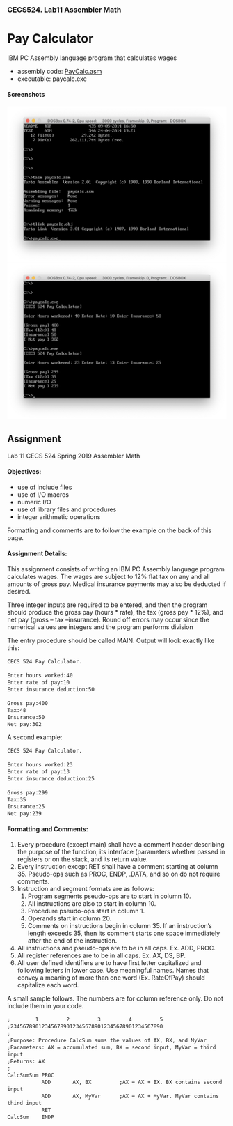 ### CECS524. Lab11 Assembler Math
# Pay Calculator
IBM PC Assembly language program that calculates wages
- assembly code: [PayCalc.asm](../PayCalc.asm)  
- executable: paycalc.exe

#### Screenshots  
![command line](images/paycalc_screenshot1.png)  
![program executed](images/paycalc_screenshot2.png)  

## Assignment
Lab 11	CECS 524	Spring 2019		Assembler Math  

#### Objectives:  
* use of include files
* use of I/O macros
* numeric I/O
* use of library files and procedures
* integer arithmetic operations

Formatting and comments are to follow the example on the back of this page.

#### Assignment Details:
This assignment consists of writing an IBM PC Assembly language program calculates wages. The wages are subject to 12% flat tax on any and all amounts of gross pay. Medical insurance payments may also be deducted if desired.

Three integer inputs are required to be entered, and then the program should produce the gross pay (hours * rate), the tax (gross pay * 12%), and net pay (gross – tax –insurance). Round off errors may occur since the numerical values are integers and the program performs division

The entry procedure should be called MAIN. Output will look exactly like this:
```
CECS 524 Pay Calculator.

Enter hours worked:40
Enter rate of pay:10
Enter insurance deduction:50

Gross pay:400
Tax:48
Insurance:50
Net pay:302
```

A second example:
```
CECS 524 Pay Calculator.

Enter hours worked:23
Enter rate of pay:13
Enter insurance deduction:25

Gross pay:299
Tax:35
Insurance:25
Net pay:239
```

#### Formatting and Comments:
1. Every procedure (except main) shall have a comment header describing the purpose of the function, its interface (parameters whether passed in registers or on the stack, and its return value.
2. Every instruction except RET shall have a comment starting at column 35. Pseudo-ops such as PROC, ENDP, .DATA, and so on do not require comments.
3. Instruction and segment formats are as follows:
   1. Program segments pseudo-ops are to start in column 10.
   2. All instructions are also to start in column 10.
   3. Procedure pseudo-ops start in column 1.
   4. Operands start in column 20.
   5. Comments on instructions begin in column 35. If an instruction’s length exceeds 35, then its comment starts one space immediately after the end of the instruction.
4. All instructions and pseudo-ops are to be in all caps. Ex. ADD, PROC.
5. All register references are to be in all caps. Ex. AX, DS, BP.
6. All user defined identifiers are to have first letter capitalized and following letters in lower case. Use meaningful names. Names that convey a meaning of more than one word (Ex. RateOfPay) should capitalize each word.

A small sample follows. The numbers are for column reference only. Do not include them in your code.
```
;        1         2         3         4         5
;2345678901234567890123456789012345678901234567890
;
;Purpose: Procedure CalcSum sums the values of AX, BX, and MyVar
;Parameters: AX = accumulated sum, BX = second input, MyVar = third input
;Returns: AX
;
CalcSumSum PROC
           ADD       AX, BX         ;AX = AX + BX. BX contains second input
           ADD       AX, MyVar      ;AX = AX + MyVar. MyVar contains third input
           RET
CalcSum    ENDP
```
